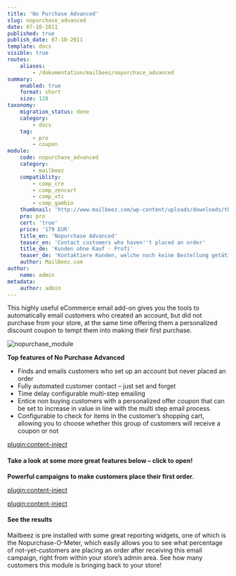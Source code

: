 ```yaml
---
title: 'No Purchase Advanced'
slug: nopurchase_advanced
date: 07-10-2011
published: true
publish_date: 07-10-2011
template: docs
visible: true
routes:
    aliases:
        - /dokumentation/mailbeez/nopurchace_advanced
summary:
    enabled: true
    format: short
    size: 128
taxonomy:
    migration_status: done
    category:
        - docs
    tag:
        - pro
        - coupon
module:
    code: nopurchase_advanced
    category:
        - mailbeez
    compatiblity:
        - comp_cre
        - comp_zencart
        - comp_xtc
        - comp_gambio
    thumbnail: 'http://www.mailbeez.com/wp-content/uploads/downloads/thumbnails/2011/10/icon_321.png'
    pro: pro
    cert: 'true'
    price: '179 EUR'
    title_en: 'Nopurchase Advanced'
    teaser_en: 'Contact customers who haven''t placed an order'
    title_de: 'Kunden ohne Kauf - Profi'
    teaser_de: 'Kontaktiere Kunden, welche noch keine Bestellung getätigt haben.'
    author: MailBeez.com
author:
    name: admin
metadata:
    author: admin
---
```


This highly useful eCommerce email add-on gives you the tools to automatically email customers who created an account, but did not purchase from your store, at the same time offering them a personalized discount coupon to tempt them into making their first purchase.

![](http://www.mailbeez.com/wp-content/uploads/2011/10/nopurchase_module.png "nopurchase_module")

**Top features of No Purchase Advanced**

- Finds and emails customers who set up an account but never placed an order
- Fully automated customer contact – just set and forget
- Time delay configurable multi-step emailing
- Entice non buying customers with a personalized offer coupon that can be set to increase in value in line with the multi step email process.
- Configurable to check for items in the customer’s shopping cart, allowing you to choose whether this group of customers will receive a coupon or not

[plugin:content-inject](/content_blocks/pro_responsive_template)

#### Take a look at some more great features below – click to open!

**Powerful campaigns to make customers place their first order**.  

[plugin:content-inject](/content_blocks/pro_coupon)

[plugin:content-inject](/content_blocks/pro_common_advantage)


#### See the results

Mailbeez is pre installed with some great reporting widgets, one of which is the Nopurchase-O-Meter, which easily allows you to see what percentage of not-yet-customers are placing an order after receiving this email campaign, right from within your store’s admin area. See how many customers this module is bringing back to your store!